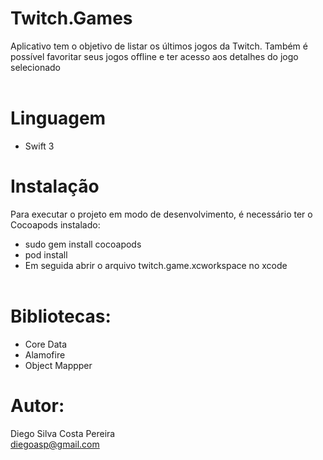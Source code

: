 # Twitch.Games
Aplicativo tem o objetivo de listar os últimos jogos da Twitch. Também é possível favoritar seus jogos offline e ter acesso aos detalhes do jogo selecionado<br /><br />

# Linguagem
- Swift 3

# Instalação
Para executar o projeto em modo de desenvolvimento, é necessário ter o Cocoapods instalado:<br />
- sudo gem install cocoapods <br />
- pod install <br />
- Em seguida abrir o arquivo twitch.game.xcworkspace no xcode<br /><br />

# Bibliotecas:
- Core Data
- Alamofire
- Object Mappper

# Autor:
Diego Silva Costa Pereira <br />
diegoasp@gmail.com
